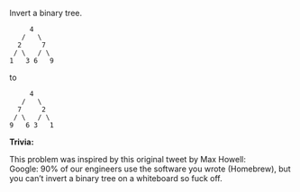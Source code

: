 Invert a binary tree.

```
     4
   /   \
  2     7
 / \   / \
1   3 6   9
```

to

```
     4
   /   \
  7     2
 / \   / \
9   6 3   1
```

**Trivia:**

This problem was inspired by this original tweet by Max Howell:</br>
Google: 90% of our engineers use the software you wrote (Homebrew), but you can’t invert a binary tree on a whiteboard so fuck off.
